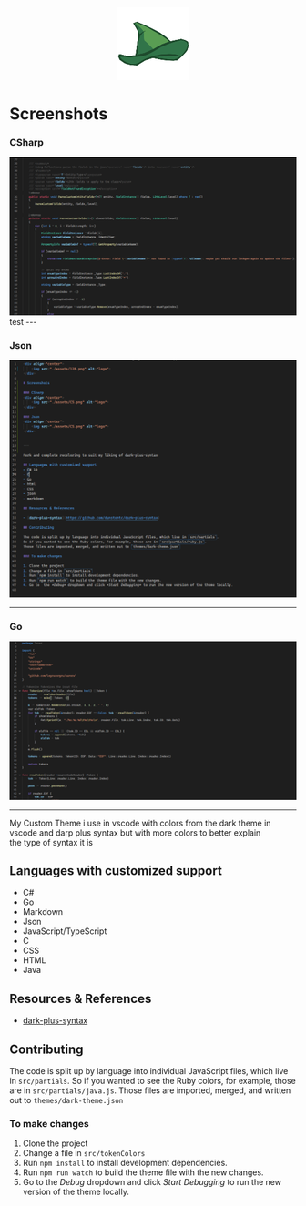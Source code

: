 <div align="center">
    <img src="./assets/128.png" alt="logo">
</div>

# Screenshots

### CSharp
<img src="https://raw.githubusercontent.com/IrishBruse/IrishBruse-Dark-Theme/master/assets/Cs.png" alt="logo">
test
---

### Json
<img src="https://raw.githubusercontent.com/IrishBruse/IrishBruse-Dark-Theme/master/assets/Markdown.png" alt="logo">

---

### Go
<img src="https://raw.githubusercontent.com/IrishBruse/IrishBruse-Dark-Theme/master/assets/Go.png" alt="logo">

---

My Custom Theme i use in vscode with colors from the dark theme in  
vscode and darp plus syntax but with more colors to better explain  
the type of syntax it is

## Languages with customized support
- C#
- Go
- Markdown
- Json
- JavaScript/TypeScript
- C
- CSS
- HTML
- Java

## Resources & References

- [dark-plus-syntax](https://github.com/dunstontc/dark-plus-syntax)

## Contributing

The code is split up by language into individual JavaScript files, which live in `src/partials`.
So if you wanted to see the Ruby colors, for example, those are in `src/partials/java.js`.
Those files are imported, merged, and written out to `themes/dark-theme.json`

### To make changes

1. Clone the project
2. Change a file in `src/tokenColors`
2. Run `npm install` to install development dependencies.
3. Run `npm run watch` to build the theme file with the new changes.
4. Go to  the *Debug* dropdown and click *Start Debugging* to run the new version of the theme locally.
